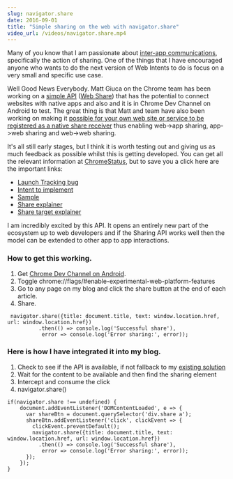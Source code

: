 ```yaml
---
slug: navigator.share
date: 2016-09-01
title: "Simple sharing on the web with navigator.share"
video_url: /videos/navigator.share.mp4
---
```


Many of you know that I am passionate about [inter-app communications](https://paul.kinlan.me/what-happened-to-web-intents/), specifically
the action of sharing. One of the things that I have encouraged anyone who wants to do the next version of Web Intents to do
is focus on a very small and specific use case.

Well Good News Everybody. Matt Giuca on the Chrome team has been working on a [simple API](https://github.com/mgiuca/web-share/blob/master/docs/interface.md) ([Web Share](https://github.com/mgiuca/web-share/blob/master/docs/explainer.md)) that has the potential to connect websites with native apps 
and also and it is in Chrome Dev Channel on Android to test. The great thing is that Matt and team have also been working on making it 
[possible for your own web site or service to be registered as a native share receiver](https://github.com/mgiuca/web-share-target) thus 
enabling web->app sharing, app->web sharing and web->web sharing.

It's all still early stages, but I think it is worth testing out and giving us as much feedback as possible whilst this is getting developed. You can get all the relevant information at [ChromeStatus](https://www.chromestatus.com/features/5668769141620736), but
to save you a click here are the important links:

* [Launch Tracking bug](https://crbug.com/620973)
* [Intent to implement](https://groups.google.com/a/chromium.org/forum/#!msg/blink-dev/1BOhy5av8MQ/8LqNvS5TAQAJ)
* [Sample](https://github.com/mgiuca/web-share/blob/master/docs/explainer.md)
* [Share explainer](https://github.com/mgiuca/web-share/blob/master/docs/explainer.md)
* [Share target explainer](https://github.com/mgiuca/web-share/blob/master/docs/interface.md)

I am incredibly excited by this API. It opens an entirely new part of the ecosystem up to web developers and if
the Sharing API works well then the model can be extended to other app to app interactions.

### How to get this working.

1. Get [Chrome Dev Channel on Android](https://play.google.com/store/apps/details?id=com.chrome.dev&hl=en).
2. Toggle chrome://flags/#enable-experimental-web-platform-features
3. Go to any page on my blog and click the share button at the end of each article.
4. Share.

```
 navigator.share({title: document.title, text: window.location.href, url: window.location.href})
          .then(() => console.log('Successful share'),
           error => console.log('Error sharing:', error));
```

### Here is how I have integrated it into my blog.  

1. Check to see if the API is available, if not fallback to my [existing solution](https://paul.kinlan.me/sharing-natively-on-android-from-the-web/)
2. Wait for the content to be available and then find the sharing element
3. Intercept and consume the click
4. navigator.share()

```
if(navigator.share !== undefined) {
    document.addEventListener('DOMContentLoaded', e => {
      var shareBtn = document.querySelector('div.share a');
      shareBtn.addEventListener('click', clickEvent => {
        clickEvent.preventDefault();
        navigator.share({title: document.title, text: window.location.href, url: window.location.href})
          .then(() => console.log('Successful share'),
           error => console.log('Error sharing:', error));
      });
    });
}
```